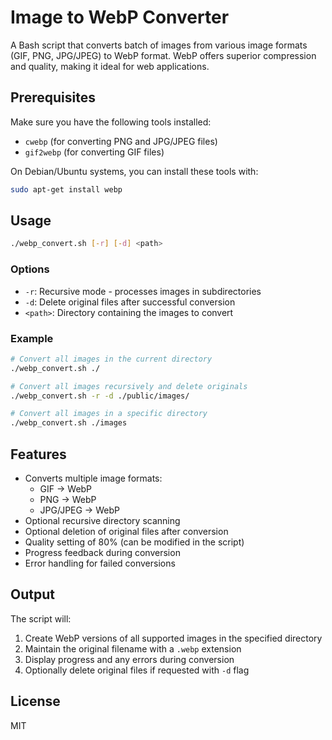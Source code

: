# Image to WebP Converter

A Bash script that converts batch of images from various image formats (GIF, PNG, JPG/JPEG) to WebP format. WebP offers superior compression and quality, making it ideal for web applications.

## Prerequisites

Make sure you have the following tools installed:

- `cwebp` (for converting PNG and JPG/JPEG files)
- `gif2webp` (for converting GIF files)

On Debian/Ubuntu systems, you can install these tools with:

```bash
sudo apt-get install webp
```

## Usage

```bash
./webp_convert.sh [-r] [-d] <path>
```

### Options

- `-r`: Recursive mode - processes images in subdirectories
- `-d`: Delete original files after successful conversion
- `<path>`: Directory containing the images to convert

### Example

```bash
# Convert all images in the current directory
./webp_convert.sh ./

# Convert all images recursively and delete originals
./webp_convert.sh -r -d ./public/images/

# Convert all images in a specific directory
./webp_convert.sh ./images
```

## Features

- Converts multiple image formats:
  - GIF → WebP
  - PNG → WebP
  - JPG/JPEG → WebP
- Optional recursive directory scanning
- Optional deletion of original files after conversion
- Quality setting of 80% (can be modified in the script)
- Progress feedback during conversion
- Error handling for failed conversions

## Output

The script will:
1. Create WebP versions of all supported images in the specified directory
2. Maintain the original filename with a `.webp` extension
3. Display progress and any errors during conversion
4. Optionally delete original files if requested with `-d` flag

## License

MIT
